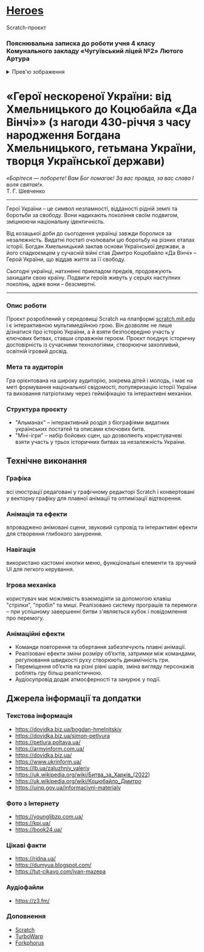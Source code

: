 # <a href="https://liutyiartur.github.io/scratch_heroes/files/index.html" target="_blank">Heroes</a>
Scratch-проєкт
### Пояснювальна записка до роботи учня 4 класу Комунального закладу «Чугуївський ліцей №2» Лютого Артура

<details>
  <summary>Прев'ю зображення</summary><br>

  <a href="https://liutyiartur.github.io/scratch_heroes/files/index.html" target="_blank">
    <img src="https://raw.githubusercontent.com/liutyiartur/scratch_heroes/refs/heads/main/files/prev-1.jpg" alt="prev-1" style="border-radius: 16px;">  
  </a>
  <br>

  <a href="https://liutyiartur.github.io/scratch_heroes/files/index.html" target="_blank">
    <img src="https://raw.githubusercontent.com/liutyiartur/scratch_heroes/refs/heads/main/files/prev-2.jpg" alt="prev-2" style="border-radius: 16px;">  
  </a>
  <br>

  <a href="https://liutyiartur.github.io/scratch_heroes/files/index.html" target="_blank">
    <img src="https://raw.githubusercontent.com/liutyiartur/scratch_heroes/refs/heads/main/files/prev-3.jpg" alt="prev-3" style="border-radius: 16px;">  
  </a>    
  <br> 

  <a href="https://liutyiartur.github.io/scratch_heroes/files/index.html" target="_blank">
    <img src="https://raw.githubusercontent.com/liutyiartur/scratch_heroes/refs/heads/main/files/prev-4.jpg" alt="prev-4" style="border-radius: 16px;">  
  </a>  
</details>

# «Герої нескореної України: від Хмельницького до Коцюбайла «Да Вінчі»» (з нагоди 430-річчя з часу народження Богдана Хмельницького, гетьмана України, творця Української держави)

<i>«Борітеся — поборете!
Вам Бог помагає!
За вас правда, за вас слава
І воля святая!».</i>
<br>
Т. Г. Шевченко

<hr>
Герої України – це символ незламності, відданості рідній землі та боротьби за свободу. Вони надихають покоління своїм подвигом, зміцнюючи національну ідентичність.

Від козацької доби до сьогодення українці завжди боролися за незалежність. Видатні постаті очолювали цю боротьбу на різних етапах історії. Богдан Хмельницький заклав основи Української держави, а його спадкоємцем у сучасній війні став Дмитро Коцюбайло «Да Вінчі» – Герой України, що віддав життя за її свободу.

Сьогодні українці, натхненні прикладом предків, продовжують захищати свою країну. Подвиги героїв живуть у серцях наступних поколінь, адже вони – безсмертні.
<hr>

### Опис роботи
Проєкт розроблений у середовищі Scratch на платформі <a href="https://scratch.mit.edu/" target="_blank">scratch.mit.edu</a>   і є інтерактивною мультимедійною грою. Він дозволяє не лише дізнатися про історію України, а й взяти безпосередню участь у ключових битвах, ставши справжнім героєм.
Проєкт поєднує історичну достовірність із сучасними технологіями, створюючи захопливий, освітній ігровий досвід. 

### Мета та аудиторія
Гра орієнтована на широку аудиторію, зокрема дітей і молодь, і має на меті формування національної свідомості, популяризацію історії України та виховання патріотизму через гейміфікацію та інтерактивні механіки.

### Структура проєкту
 * "Альманах" – інтерактивний розділ з біографіями видатних українських постатей та описами ключових битв.
 * "Міні-ігри" – набір бойових сцен, що дозволяють користувачеві взяти участь у трьох історичних битвах за незалежність України.


## Технічне виконання

### Графіка
всі ілюстрації редаговані у графічному редакторі Scratch і конвертовані у векторну графіку для плавної анімації та оптимізації відтворення.

### Анімація та ефекти
впроваджено анімовані сцени, звуковий супровід та інтерактивні ефекти для створення глибокого занурення.

### Навігація
використано кастомні кнопки меню, функціональні елементи та зручний UI для легкого керування.

### Ігрова механіка
користувач має можливість взаємодіяти за допомогою клавіш "стрілки", "пробіл" та миші. Реалізовано систему програшів та перемоги – при успішному завершенні битви з'являється кубок і повідомлення про перемогу.


### Анімаційні ефекти
 * Команди повторення та обертання забезпечують плавні анімації.
 * Реалізовані ефекти зміни розміру об’єктів, затримки між командами, регулювання швидкості руху створюють динамічність гри.
 * Переміщення об’єктів на різні рівні шарів, зміна вигляду персонажів роблять гру більш реалістичною.
 * Аудіосупровід додає атмосферності та занурює у події.


## Джерела інформації та допдатки

### Текстова інформація
 * <a href="https://dovidka.biz.ua/bogdan-hmelnitskiy-biografiya-skorocheno/" target="_blank">https://dovidka.biz.ua/bogdan-hmelnitskiy</a>
 * <a href="https://dovidka.biz.ua/simon-petlyura-biografiya-skorocheno" target="_blank">https://dovidka.biz.ua/simon-petlyura</a>
 * <a href="https://petlura.poltava.ua/2012/04/03/lehendy-ta-fakty/" target="_blank">https://petlura.poltava.ua/</a>
 * <a href="https://armyinform.com.ua/2021/05/16/bytva-pid-zhovtymy-vodamy-persha-peremoga-kozakiv-u-vyzvolnij-vijni/" target="_blank">https://armyinform.com.ua/ </a>
 * <a href="https://dovidka.biz.ua/ivan-mazepa-biografiya-skorocheno" target="_blank">https://dovidka.biz.ua/</a>
 * <a href="https://www.ukrinform.ua/rubric-society/3277248-poltavska-bitva-ak-nisivna-porazka-svediv-stala-zgodom-ihnou-peremogou.html" target="_blank">https://www.ukrinform.ua/</a>
 * <a href="https://lb.ua/file/person/5151_zaluzhniy_valeriy_fedorovich.html" target="_blank">https://lb.ua/zaluzhniy_valeriy</a>
 * <a href="https://uk.wikipedia.org/wiki/%D0%91%D0%B8%D1%82%D0%B2%D0%B0_%D0%B7%D0%B0_%D0%A5%D0%B0%D1%80%D0%BA%D1%96%D0%B2_(2022)" target="_blank">https://uk.wikipedia.org/wiki/Битва_за_Харків_(2022)</a>
 * <a href="https://uk.wikipedia.org/wiki/%D0%9A%D0%BE%D1%86%D1%8E%D0%B1%D0%B0%D0%B9%D0%BB%D0%BE_%D0%94%D0%BC%D0%B8%D1%82%D1%80%D0%BE_%D0%86%D0%B2%D0%B0%D0%BD%D0%BE%D0%B2%D0%B8%D1%87" target="_blank">https://uk.wikipedia.org/wiki/Коцюбайло_Дмитро</a>
 * <a href="https://uinp.gov.ua/informaciyni-materialy/vyzvoleni-regiony-materialy-do-richnyci-deokupaciyi/rik-vyzvolennya-kyyivshchyna" target="_blank">https://uinp.gov.ua/informaciyni-materialy</a>

### Фото з Інтернету
 * <a href="https://younglibzp.com.ua/ukra%D1%97nski-peremogi-bitva-pid-pilyavcyami/" target="_blank">https://younglibzp.com.ua/</a>
 * <a href="https://kpi.ua/922-17" target="_blank">https://kpi.ua/</a>
 * <a href="https://book24.ua/upload/iblock/ee8/ee8958617be8129d283245a51171e8d9.jpg" target="_blank">https://book24.ua/</a>

### Цікаві факти
 * <a href="https://ridna.ua/2018/11/top-10-tsytat-velykoho-derzhavnyka-bohdana-hmelnytskoho/" target="_blank">https://ridna.ua/</a>
 * <a href="https://dumyua.blogspot.com/2021/11/Vyslovliuvannia%20Ivana%20Mazepy.html" target="_blank">https://dumyua.blogspot.com/</a>
 * <a href="https://tut-cikavo.com/pro-ukrainu/vydatni-liudy/950-ivan-mazepa" target="_blank">https://tut-cikavo.com/ivan-mazepa</a>

### Аудіофайли
 * <a href="https://z3.fm/song/26058224" target="_blank">https://z3.fm/</a>

### Доповнення
 * <a href="https://scratch.mit.edu/" target="_blank">Scratch</a>
 * <a href="https://turbowarp.org/" target="_blank">TurboWarp</a>
 * <a href="https://forkphorus.github.io/" target="_blank">Forkphorus</a>